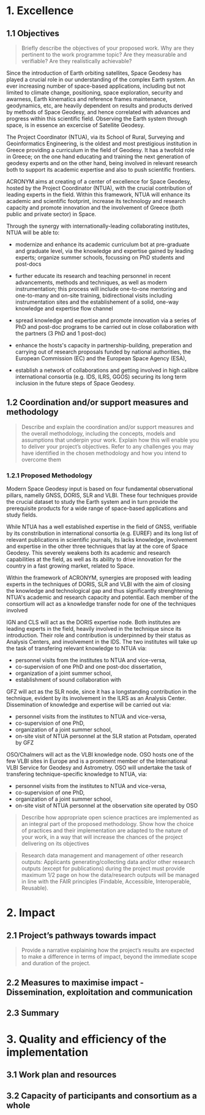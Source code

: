 # 1. Excellence

## 1.1 Objectives 

> Briefly describe the objectives of your proposed work. Why are they pertinent 
> to the work programme topic? Are they measurable and verifiable? Are they 
> realistically achievable?

Since the introduction of Earth orbiting satellites, Space Geodesy has played 
a crucial role in our understanding of the complex Earth system. An ever increasing 
number of space-based applications, including but not limited to climate change, 
positioning, space exploration, security and awarness, Earth kinematics and reference
frames maintenance, geodynamics, etc, are heavily dependent on results and products 
derived by methods of Space Geodesy, and hence correlated with advances and 
progress within this scientific field. Observing the Earth system through space, is 
in essence an excercise of Satellite Geodesy.

The Project Coordinator (NTUA), via its School of Rural, Surveying and Geoinformatics 
Engineering, is the oldest and most prestigious institution in Greece providing 
a curriculum in the field of Geodesy. It has a twofold role in Greece; on the one 
hand educating and training the next generation of geodesy experts and on the 
other hand, being involved in relevant research both to support its academic expertise 
and also to push scientific frontiers.

ACRONYM aims at creating of a center of excellence for Space Geodesy, hosted 
by the Project Coordinator (NTUA), with the crucial contribution of leading experts 
in the field. Within this framework, NTUA will enhance its academic and scientific 
footprint, increase its technology and research capacity and promote innovation 
and the involvement of Greece (both public and private sector) in Space.

Through the synergy with internationally-leading collaborating institutes, NTUA 
will be able to:

* modernize and enhance its academic curriculum bot at pre-graduate and graduate 
  level, via the knowledge and expertise gained by leading experts; organize 
  summer schools, focussing on PhD students and post-docs 

* further educate its research and teaching personnel in recent advancements, 
  methods and techniques, as well as modern instrumentation; this process 
  will include one-to-one mentoring and one-to-many and on-site training, 
  bidirectional visits including instrumentation sites and the establishement 
  of a solid, one-way knowledge and expertise flow channel

* spread knowledge and expertise and promote innovation via a series of 
  PhD and post-doc programs to be carried out in close collaboration with 
  the partners (3 PhD and 1 post-doc)

* enhance the hosts's capacity in partnership-building, preperation and 
  carrying out of research proposals funded by national authorities, the 
  European Commission (EC) and the European Space Agency (ESA),

* establish a network of collaborations and getting involved in high calibre 
  international consortia (e.g. IDS, ILRS, GGOS) securing its long term 
  inclusion in the future steps of Space Geodesy.


## 1.2 Coordination and/or support measures and methodology

> Describe and explain the coordination and/or support measures and the overall 
> methodology, including the concepts, models and assumptions that underpin your 
> work. Explain how this will enable you to deliver your project’s objectives. 
> Refer to any challenges you may have identified in the chosen methodology and 
> how you intend to overcome them 

### 1.2.1 Proposed Methodology

Modern Space Geodesy input is based on four fundamental observational pillars, 
namelly GNSS, DORIS, SLR and VLBI. These four techniques provide the crucial dataset 
to study the Earth system and in turn provide the prerequisite products for 
a wide range of space-based applications and study fields.

While NTUA has a well established expertise in the field of GNSS, verifiable by 
its constribution in international consortia (e.g. EUREF) and its long list of 
relevant publications in scientific journals, its lacks knowledge, involvement and 
expertise in the other three techniques that lay at the core of Space Geodesy.
This severely weakens both its academic and research capabilities at the field, as 
well as its ability to drive innovation for the country in a fast growing market, 
related to Space.

Within the framework of ACRONYM, synergies are proposed with leading experts in the 
techniques of DORIS, SLR and VLBI with the aim of closing the knowledge and technological 
gap and thus significantly strenghtening NTUA's academic and research capacity 
and potential. Each member of the consortium will act as a knowledge transfer node 
for one of the techniques involved

IGN and CLS will act as the DORIS expertise node. Both institutes are leading 
experts in the field, heavily involved in the technique since its introduction. 
Their role and contribution is underpinned by their status as Analysis Centers, 
and involvement in the IDS. The two institutes will take up the task of transfering 
relevant knowledge to NTUA via:
* personnel visits from the institutes to NTUA and vice-versa,
* co-supervision of one PhD and one post-doc dissertation,
* organization of a joint summer school,
* establishment of sound collaboration with

GFZ will act as the SLR node, since it has a longstanding contribution in the 
technique, evident by its involvement in the ILRS as an Analysis Center. Dissemination 
of knowledge and expertise will be carried out via:
* personnel visits from the institutes to NTUA and vice-versa,
* co-supervision of one PhD,
* organization of a joint summer school,
* on-site visit of NTUA personnel at the SLR station at Potsdam, operated by GFZ

OSO/Chalmers will act as the VLBI knowledge node. OSO hosts one of the few VLBI 
sites in Europe and is a prominent member of the International VLBI Service for 
Geodesy and Astrometry. OSO will undertake the task of transfering technique-specific 
knowledge to NTUA, via:
* personnel visits from the institutes to NTUA and vice-versa,
* co-supervision of one PhD,
* organization of a joint summer school,
* on-site visit of NTUA personnel at the observation site operated by OSO 

> Describe how appropriate open science practices are implemented as an integral 
> part of the proposed methodology. Show how the choice of practices and their 
> implementation are adapted to the nature of your work, in a way that will 
> increase the chances of the project delivering on its objectives

> Research data management and management of other research outputs: Applicants 
> generating/collecting data and/or other research outputs (except for publications) 
> during the project must provide maximum 1/2 page on how the data/research 
> outputs will be managed in line with the FAIR principles (Findable, Accessible, 
> Interoperable, Reusable).

# 2. Impact

## 2.1 Project’s pathways towards impact

> Provide a narrative explaining how the project’s results are expected to 
> make a difference in terms of impact, beyond the immediate scope and duration 
> of the project.

## 2.2 Measures to maximise impact - Dissemination, exploitation and communication

## 2.3 Summary

# 3. Quality and efficiency of the implementation

## 3.1 Work plan and resources

## 3.2 Capacity of participants and consortium as a whole

